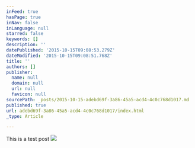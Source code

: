 ```yaml
---
inFeed: true
hasPage: true
inNav: false
inLanguage: null
starred: false
keywords: []
description: ''
datePublished: '2015-10-15T09:08:53.279Z'
dateModified: '2015-10-15T09:08:51.768Z'
title: ''
authors: []
publisher:
  name: null
  domain: null
  url: null
  favicon: null
sourcePath: _posts/2015-10-15-adebd69f-3a86-45a5-acd4-4c0c768d1017.md
published: true
url: adebd69f-3a86-45a5-acd4-4c0c768d1017/index.html
_type: Article

---
```

This is a test post
![](https://the-grid-user-content.s3-us-west-2.amazonaws.com/143d2626-29e3-4d12-888e-a7619c67f97f.jpg)